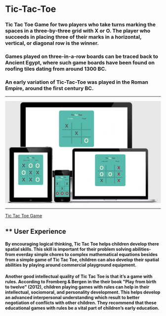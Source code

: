 # Tic-Tac-Toe

### Tic Tac Toe Game for two players who take turns marking the spaces in a three-by-three grid with X or O. The player who succeeds in placing three of their marks in a horizontal, vertical, or diagonal row is the winner.

### Games played on three-in-a-row boards can be traced back to Ancient Egypt, where such game boards have been found on roofing tiles dating from around 1300 BC.
### An early variation of Tic-Tac-Toe was played in the Roman Empire, around the first century BC. 
---

![responsive design](https://github.com/Flow-matic/Tic-Tac-Toe/blob/main/assets/images/responsive%20design.png?raw=true) 

---

[ Tic Tac Toe Game ](https://flow-matic.github.io/Tic-Tac-Toe/)

** User Experience 
---

#### By encouraging logical thinking, Tic Tac Toe helps children develop there spatial skills. This skill is important for their problem solving abilities-from everday simple chores to complex mathematical equations besides from a simple game of Tic Tac Toe, children can also develop their spatial abilities by playing around commercial playground equipment.

#### Another good intellectual quality of Tic Tac Toe is that it’s a game with rules. According to Fromberg & Bergen in the their book "Play from birth to twelve" (2012), children playing games with rules can help in their intellectual, sociomoral, and personality development. This helps develop an advanced interpersonal understanding which result to better negotiation of conflicts with other children. They recommend that these educational games with rules be a vital part of children’s early education.